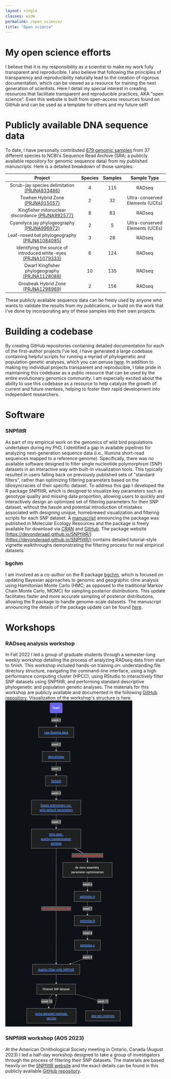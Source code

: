 ```yaml
---
layout: single
classes: wide
permalink: /open_science/
title: "Open science"
---
```


# My open science efforts

I believe that it is my responsibility as a scientist to make my work fully transparent and reproducible. I also believe that following the principles of transparency and reproducibility naturally lead to the creation of rigorous documentation, which can be viewed as a resource for training the next generation of scientists. Here I detail my special interest in creating resources that facilitate transparent and reproducible practices, AKA "open science". Even this website is built from open-access resources found on GitHub and can be used as a template for others and my future self!

# Publicly available DNA sequence data

To date, I have personally contributed [679 genomic samples](https://www.ncbi.nlm.nih.gov/biosample/?term=Devon+DeRaad) from 37 different species to NCBI's Sequence Read Archive (SRA; a publicly available repository for genomic sequence data) from my published manuscripts. Here is a detailed breakdown of those samples:

| Project | Species | Samples | Sample Type |
|:-------------:|:--------------:|:--------------:|:--------------:|
| Scrub-jay species delimitation [(PRJNA833486)](https://www.ncbi.nlm.nih.gov/bioproject/833486)         | 4 | 115 | RADseq |
| Towhee Hybrid Zone [(PRJNA915057)](https://www.ncbi.nlm.nih.gov/bioproject/?term=PRJNA915057)| 2 | 32 | Ultra-conserved Elements (UCEs) |
| Kingfisher mitonuclear discordance [(PRJNA992577)](https://www.ncbi.nlm.nih.gov/bioproject/992577)| 8 | 83 | RADseq |
| Cyanolyca jay phylogeography [(PRJNA996972)](https://www.ncbi.nlm.nih.gov/bioproject/?term=PRJNA996972)| 2 | 5 | Ultra-conserved Elements (UCEs) |
| Leaf-nosed bat phylogeography [(PRJNA1084085)](https://www.ncbi.nlm.nih.gov/bioproject/?term=PRJNA1084085)| 3 | 28 | RADseq |
| Identifying the source of introduced white-eyes [(PRJNA1079333)](https://www.ncbi.nlm.nih.gov/bioproject/?term=PRJNA1079333)| 6 | 124 | RADseq |
| Dwarf Kingfisher phylogeography [(PRJNA1128088)](https://www.ncbi.nlm.nih.gov/bioproject/?term=PRJNA1128088)| 10 | 135 | RADseq |
| Grosbeak Hybrid Zone [(PRJNA1298969)](https://www.ncbi.nlm.nih.gov/bioproject/1298969)| 2 | 156 | RADseq |

These publicly available sequence data can be freely used by anyone who wants to validate the results from my publications, or build on the work that I've done by incorporating any of these samples into their own projects.

# Building a codebase

By creating GitHub repositories containing detailed documentation for each of the first-author projects I've led, I have generated a large codebase containing helpful scripts for running a myriad of phylogenetic and population genetic analyses, which you can peruse [here](https://github.com/DevonDeRaad?tab=repositories). In addition to making my individual projects transparent and reproducible, I take pride in maintaining this codebase as a public resource that can be used by the entire evolutionary genomics community. I am especially excited about the ability to use this codebase as a resource to help catalyze the growth of current and future mentees, helping to foster their rapid development into independent researchers.

# Software

### SNPfiltR
As part of my empirical work on the genomics of wild bird populations undertaken during my PhD, I identified a gap in available pipelines for analyzing next-generation sequence data (i.e., Illumina short-read sequences mapped to a reference genome). Specifically, there was no available software designed to filter single nucleotide polymorphism (SNP) datasets in an interactive way with built-in visualization tools. This typically resulted in users falling back on previously published sets of "standard filters", rather than optimizing filtering parameters based on the idiosyncracies of their specific dataset. To address this gap I developed the R package SNPfiltR, which is designed to visualize key parameters such as genotype quality and missing data proportion, allowing users to quickly and interactively design an optimized set of filtering parameters for their SNP dataset, without the hassle and potential introduction of mistakes associated with designing unique, homebrewed visualization and filtering scripts for each SNP dataset. A [manuscript](https://onlinelibrary.wiley.com/doi/abs/10.1111/1755-0998.13618) announcing the package was published in Molecular Ecology Resources and the package is freely available for download via [CRAN](https://cran.r-project.org/web/packages/SNPfiltR/index.html) and [GitHub](https://github.com/DevonDeRaad/SNPfiltR). The package website [https://devonderaad.github.io/SNPfiltR/](https://devonderaad.github.io/SNPfiltR/) contains detailed tutorial-style vignette walkthroughs demonstrating the filtering process for real empirical datasets.

### bgchm
I am involved as a co-author on the R package [bgchm](https://github.com/zgompert/bgc-hm), which is focused on updating Bayesian approaches to genomic and geographic cline analysis using Hamiltonian Monte Carlo (HMC; as opposed to the traditional Markov Chain Monte Carlo, MCMC) for sampling posterior distributions. This update facilitates faster and more accurate sampling of posterior distributions, allowing the R package to handle genome-scale datasets. The manuscript announcing the details of the package update can be found [here](https://www.biorxiv.org/content/10.1101/2024.03.29.587395v1).

# Workshops

### RADseq analysis workshop
In Fall 2022 I led a group of graduate students through a semester-long weekly workshop detailing the process of analyzing RADseq data from start to finish. This workshop included hands-on training on: understanding file directory structure, navigating the command-line interface, using a high performance computing cluster (HPCC), using RStudio to interactively filter SNP datasets using SNPfiltR, and performing standard descriptive phylogenetic and population genetic analyses. The materials for this workshop are publicly available and documented in the following [GitHub repository](https://github.com/DevonDeRaad/Fall.2022.RAD.workshop). Visualization of the workshop's structure is here:
![RADseq workshop structure](/assets/images/rad.workshop.png)

### SNPfiltR workshop (AOS 2023)
At the American Ornithological Society meeting in Ontario, Canada (August 2023) I led a half-day workshop designed to take a group of investigators through the process of filtering their SNP datasets. The materials are based heavily on the [SNPfiltR website](https://devonderaad.github.io/SNPfiltR/) and the exact details can be found in this publicly available [GitHub repository](https://github.com/DevonDeRaad/AOS.SNP.filtering.workshop).
